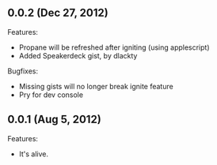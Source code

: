 ## 0.0.2 (Dec 27, 2012)

Features:

  - Propane will be refreshed after igniting (using applescript)
  - Added Speakerdeck gist, by dlackty

Bugfixes:

  - Missing gists will no longer break ignite feature
  - Pry for dev console

## 0.0.1 (Aug 5, 2012)

Features:

  - It's alive.
